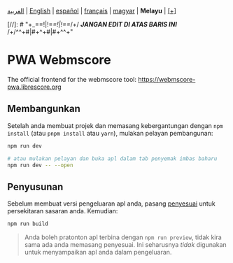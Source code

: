 <div dir="ltr" align="left">

‎[العربية](/docs/ar/اقرأني.md) | ‎[English](/docs/en/README.md) | ‎[español](/docs/es/LÉAME.md) | ‎[français](/docs/fr/LISEZMOI.md) | ‎[magyar](/docs/hu/OLVASSAEL.md) | ‎**Melayu** | ‎[[+]](https://librescore.ddns.net/projects/librescore/docs)

[//]: # "\+\_==!|!=_=!|!==_/+/ ***JANGAN EDIT DI ATAS BARIS INI*** /+/^^+#|#+^+#|#+^^\+\"

# PWA Webmscore

The official frontend for the webmscore tool: <https://webmscore-pwa.librescore.org>

## Membangunkan

Setelah anda membuat projek dan memasang kebergantungan dengan `npm install` (atau `pnpm install` atau `yarn`), mulakan pelayan pembangunan:

```bash
npm run dev

# atau mulakan pelayan dan buka apl dalam tab penyemak imbas baharu
npm run dev -- --open
```

## Penyusunan

Sebelum membuat versi pengeluaran apl anda, pasang [penyesuai](https://kit.svelte.dev/docs#adapters) untuk persekitaran sasaran anda. Kemudian:

```bash
npm run build
```

> Anda boleh pratonton apl terbina dengan `npm run preview`, tidak kira sama ada anda memasang penyesuai. Ini seharusnya _tidak_ digunakan untuk menyampaikan apl anda dalam pengeluaran.

</div>
